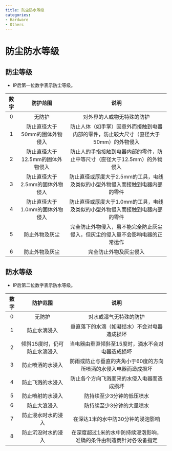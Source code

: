 ```yaml
---
title: 防尘防水等级
categories:
- Hardware
- Others
---
```

# 防尘防水等级

## 防尘等级

- IP后第一位数字表示防尘等级。

数字|	防护范围|	说明
:-:|:-:|:-:
0	|无防护	|对外界的人或物无特殊的防护
1|	防止直径大于50mm的固体外物侵入|	防止人体（如手掌）因意外而接触到电器内部的零件，防止较大尺寸（直径大于50mm）的外物侵入
2|	防止直径大于12.5mm的固体外物侵入|	防止人的手指接触到电器内部的零件，防止中等尺寸（直径大于12.5mm）的外物侵入
3|	防止直径大于2.5mm的固体外物侵入|	防止直径或厚度大于2.5mm的工具，电线及类似的小型外物侵入而接触到电器内部的零件
4|	防止直径大于1.0mm的固体外物侵入|	防止直径或厚度大于1.0mm的工具，电线及类似的小型外物侵入而接触到电器内部的零件
5|	防止外物及灰尘|	完全防止外物侵入，虽不能完全防止灰尘侵入，但灰尘的侵入量不会影响电器的正常运作
6|	防止外物及灰尘|	完全防止外物及灰尘侵入

## 防水等级

- IP后第二位数字表示防水等级。

数字|	防护范围|	说明
:-:|:-:|:-:
0	|无防护	|对水或湿气无特殊的防护
1|	防止水滴浸入|	垂直落下的水滴（如凝结水）不会对电器造成损坏
2	|倾斜15度时，仍可防止水滴浸入|	当电器由垂直倾斜至15度时，滴水不会对电器造成损坏
3|	防止喷洒的水浸入|	防雨或防止与垂直的夹角小于60度的方向所喷洒的水侵入电器而造成损坏
4|	防止飞溅的水浸入|	防止各个方向飞溅而来的水侵入电器而造成损坏
5	|防止喷射的水浸入|	防持续至少3分钟的低压喷水
6|	防止大浪浸入|	防持续至少3分钟的大量喷水
7	|防止浸水时水的浸入|	在深达1米的水中防30分钟的浸泡影响
8|	防止沉没时水的浸入|	在深度超过1米的水中防持续浸泡影响，准确的条件由制造商针对各设备指定
